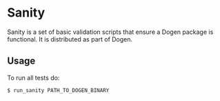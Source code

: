 # Sanity

Sanity is a set of basic validation scripts that ensure a Dogen
package is functional. It is distributed as part of Dogen.

## Usage

To run all tests do:

    $ run_sanity PATH_TO_DOGEN_BINARY

